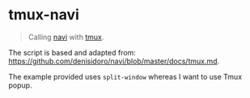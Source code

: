 # tmux-navi

> Calling [navi](https://github.com/denisidoro/navi) with [tmux](https://github.com/tmux/tmux).

The script is based and adapted from: https://github.com/denisidoro/navi/blob/master/docs/tmux.md.

The example provided uses `split-window` whereas I want to use Tmux popup.
